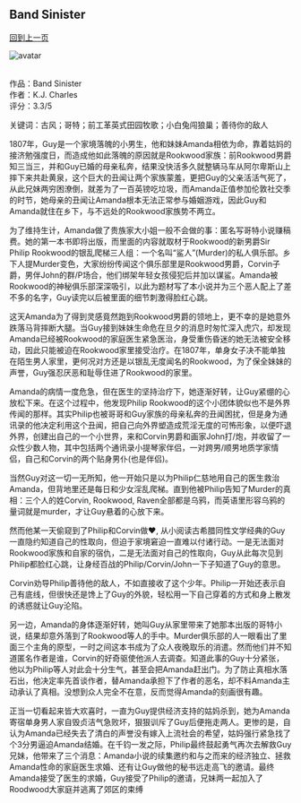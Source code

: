 ## Band Sinister
[回到上一页](https://boheme13.github.io/books/)  &nbsp;&nbsp;

![avatar](https://m.media-amazon.com/images/I/51AGjaMqTCL._SL500_.jpg)
<br>
<br>

<!-- 
romance: True
-->

作品：Band Sinister<br>
作者：K.J. Charles<br>
评分：3.3/5<br>

关键词：古风；哥特；前工革英式田园牧歌；小白兔闯狼巢；善待你的敌人

1807年，Guy是一个家境落魄的小男生，他和妹妹Amanda相依为命，靠着姑妈的接济勉强度日，而造成他如此落魄的原因就是Rookwood家族：前Rookwood男爵知三当三，并和Guy已婚的母亲私奔，结果没快活多久就整辆马车从阿尔卑斯山上摔下来共赴黄泉，这个巨大的丑闻让两个家族蒙羞，更把Guy的父亲活活气死了，从此兄妹两穷困潦倒，就差为了一百英镑吃垃圾，而Amanda正值参加伦敦社交季的时节，她母亲的丑闻让Amanda根本无法正常参与婚姻游戏，因此Guy和Amanda就住在乡下，与不远处的Rookwood家族势不两立。

为了维持生计，Amanda做了贵族家大小姐一般不会做的事：匿名写哥特小说赚稿费。她的第一本书即将出版，而里面的内容就取材于Rookwood的新男爵Sir Philip Rookwood的银乱爬梯三人组：一个名叫“鲨人”(Murder)的私人俱乐部。乡下人提Murder变色，大家纷纷传闻这个俱乐部里是Rookwood男爵，Corvin子爵，男伴John的群/P场合，他们绑架年轻女孩侵犯后并加以谋鲨。Amanda被Rookwood的神秘俱乐部深深吸引，以此为题材写了本小说并为三个恶人配上了差不多的名字，Guy读完以后被里面的细节刺激得脸红心跳。

这天Amanda为了得到灵感竟然跑到Rookwood男爵的领地上，更不幸的是她意外跌落马背摔断大腿。当Guy接到妹妹生命危在旦夕的消息时匆忙深入虎穴，却发现Amanda已经被Rookwood的家庭医生紧急医治，身受重伤昏迷的她无法被安全移动，因此只能被迫在Rookwood家里接受治疗。在1807年，单身女子决不能单独在陌生男人家里，更何况对方还是以银乱无度闻名的Rookwood，为了保全妹妹的声誉，Guy强忍厌恶和耻辱住进了Rookwood的家里。

Amanda的病情一度危急，但在医生的坚持治疗下，她逐渐好转，让Guy紧绷的心放松下来。在这个过程中，他发现Philip Rookwood的这个小团体貌似也不是外界传闻的那样。其实Philip也被哥哥和Guy家族的母亲私奔的丑闻困扰，但是身为通讯录的他决定利用这个丑闻，把自己向外界塑造成荒淫无度的可怖形象，以便吓退外界，创建出自己的一个小世界，来和Corvin男爵和画家John打/炮，并收留了一众性少数人物，其中包括两个通讯录小提琴家伴侣，一对跨男/顺男地质学家情侣，自己和Corvin的两个贴身男仆(也是伴侣)。

当然Guy对这一切一无所知，他一开始只是以为Philip仁慈地用自己的医生救治Amanda，但背地里还是每日和少女淫乱爬梯。直到他被Philip告知了Murder的真相：三个人的姓Corvin, Rookwood, Raven全部都是乌鸦，而英语里形容乌鸦的量词就是murder，才让Guy悬着的心放下来。

然而他某一天偷窥到了Philip和Corvin做❤️, 从小阅读古希腊同性文学经典的Guy一直隐约知道自己的性取向，但迫于家境窘迫一直难以付诸行动。一是无法面对Rookwood家族和自家的宿仇，二是无法面对自己的性取向，Guy从此每次见到Philip都脸红心跳，让身经百战的Philip/Corvin/John一下子知道了Guy的意思。

Corvin劝导Philip善待他的敌人，不如直接收了这个少年。Philip一开始还表示自己有底线，但很快还是馋上了Guy的外貌，轻松用一下自己穿着的方式和身上散发的诱惑就让Guy沦陷。

另一边，Amanda的身体逐渐好转，她叫Guy从家里带来了她那本出版的哥特小说，结果却意外落到了Rookwood等人的手中。Murder俱乐部的人一眼看出了里面三个主角的原型，一时之间这本书成为了众人夜晚取乐的消遣。然而他们并不知道匿名作者是谁，Corvin的好奇驱使他派人去调查。知道此事的Guy十分紧张，他以为Philip等人对此会十分生气，甚至会把Amanda赶出门。为了防止真相水落石出，他决定率先首谈作者，替Amanda承担下了作者的恶名，却不料Amanda主动承认了真相。没想到众人完全不在意，反而觉得Amanda的刻画很有趣。

正当一切看起来皆大欢喜时，一直为Guy提供经济支持的姑妈杀到，她为Amanda寄宿单身男人家自毁贞洁气急败坏，狠狠训斥了Guy后便拖走两人。更惨的是，自认为Amanda已经失去了清白的声誉没有嫁入上流社会的希望，姑妈强行紧急找了个3分男逼迫Amanda结婚。在千钧一发之际，Philip最终鼓起勇气再次去解救Guy兄妹，他带来了三个消息：Amanda小说的续集邀约和与之而来的经济独立、拯救Amanda性命的家庭医生求婚、还有让Guy做他的秘书远走高飞的邀请。最终Amanda接受了医生的求婚，Guy接受了Philip的邀请，兄妹两一起加入了Roodwood大家庭并逃离了郊区的束缚